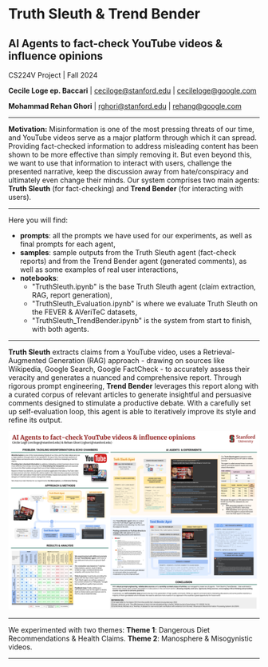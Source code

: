 # Truth Sleuth &amp; Trend Bender
## AI Agents to fact-check YouTube videos \& influence opinions
CS224V Project | Fall 2024 


**Cecile Loge ep. Baccari** | ceciloge@stanford.edu | cecileloge@google.com

**Mohammad Rehan Ghori** | rghori@stanford.edu | rehang@google.com


---

**Motivation:** Misinformation is one of the most pressing threats of our time, and YouTube videos serve as a major platform through which it can spread. Providing fact-checked information to address misleading content has been shown to be more effective than simply removing it. But even beyond this, we want to use that information to interact with users, challenge the presented narrative, keep the discussion away from hate/conspiracy and ultimately even change their minds. Our system comprises two main agents: **Truth Sleuth** (for fact-checking) and **Trend Bender** (for interacting with users).

---

Here you will find: 
* **prompts**: all the prompts we have used for our experiments, as well as final prompts for each agent,
* **samples**: sample outputs from the Truth Sleuth agent (fact-check reports) and from the Trend Bender agent (generated comments), as well as some examples of real user interactions,
* **notebooks**:
    * "TruthSleuth.ipynb" is the base Truth Sleuth agent (claim extraction, RAG, report generation),
    * "TruthSleuth_Evaluation.ipynb" is where we evaluate Truth Sleuth on the FEVER & AVeriTeC datasets,
    * "TruthSleuth_TrendBender.ipynb" is the system from start to finish, with both agents. 

---



**Truth Sleuth** extracts claims from a YouTube video, uses a Retrieval-Augmented Generation (RAG) approach - drawing on sources like Wikipedia, Google Search, Google FactCheck - to accurately assess their veracity and generates a nuanced and comprehensive report. Through rigorous prompt engineering, **Trend Bender** leverages this report along with a curated corpus of relevant articles to generate insightful and persuasive comments designed to stimulate a productive debate. With a carefully set up self-evaluation loop, this agent is able to iteratively improve its style and refine its output.

![alt text](https://github.com/cecileloge/cs224v-truthsleuth-trendbender/blob/main/Poster_TSTB.png?raw=true)

---
We experimented with two themes:
**Theme 1**: Dangerous Diet Recommendations & Health Claims.
**Theme 2**: Manosphere & Misogynistic videos.

---

